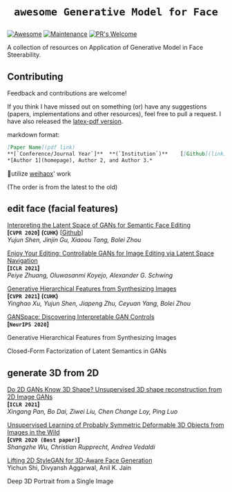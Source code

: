 # <p align=center>`awesome Generative Model for Face`</p>

[![Awesome](https://cdn.rawgit.com/sindresorhus/awesome/d7305f38d29fed78fa85652e3a63e154dd8e8829/media/badge.svg)](https://github.com/sindresorhus/awesome)
[![Maintenance](https://img.shields.io/badge/Maintained%3F-yes-green.svg)](https://GitHub.com/Naereen/StrapDown.js/graphs/commit-activity)
[![PR's Welcome](https://img.shields.io/badge/PRs-welcome-brightgreen.svg?style=flat)](http://makeapullrequest.com) 

A collection of resources on Application of Generative Model in Face Steerability.



## Contributing

Feedback and contributions are welcome!

If you think I have missed out on something (or) have any suggestions (papers, implementations and other resources), feel free to pull a request. I have also released the [latex-pdf version](). 

markdown format:

``` markdown
[Paper Name](pdf link)  
**[`Conference/Journal Year`]**	 **(`Institution`)**	[[Github](link)]	[[Project](link)]  
*[Author 1](homepage), Author 2, and Author 3.*  
```

🙏utilize [weihaox](https://github.com/weihaox)' work



(The order is from the latest to the old)

## edit face (facial features)

[Interpreting the Latent Space of GANs for Semantic Face Editing](https://arxiv.org/abs/1907.10786)  
**[`CVPR 2020`]**	**(`CUHK`)**	[[Github](https://github.com/genforce/interfacegan)]  
*Yujun Shen, Jinjin Gu, Xiaoou Tang, Bolei Zhou*



[Enjoy Your Editing: Controllable GANs for Image Editing via Latent Space Navigation](https://arxiv.org/abs/2102.01187)  
**[`ICLR 2021`]**  
*Peiye Zhuang, Oluwasanmi Koyejo, Alexander G. Schwing*



[Generative Hierarchical Features from Synthesizing Images](https://arxiv.org/abs/2007.10379)  
**[`CVPR 2021`]**	**(`CUHK`)**  
*Yinghao Xu, Yujun Shen, Jiapeng Zhu, Ceyuan Yang, Bolei Zhou*



[GANSpace: Discovering Interpretable GAN Controls](https://arxiv.org/abs/2004.02546)  
**[`NeurIPS 2020`]**



Generative Hierarchical Features from Synthesizing Images



Closed-Form Factorization of Latent Semantics in GANs

## generate 3D from 2D 

[Do 2D GANs Know 3D Shape? Unsupervised 3D shape reconstruction from 2D Image GANs](https://arxiv.org/abs/2011.00844)  
**[`ICLR 2021`]**  
*Xingang Pan, Bo Dai, Ziwei Liu, Chen Change Loy, Ping Luo*



[Unsupervised Learning of Probably Symmetric Deformable 3D Objects from Images in the Wild](https://arxiv.org/abs/1911.11130)  
**[`CVPR 2020 (Best paper)`]**  
*Shangzhe Wu, Christian Rupprecht, Andrea Vedaldi*



[Lifting 2D StyleGAN for 3D-Aware Face Generation](https://arxiv.org/abs/2011.13126)  
Yichun Shi, Divyansh Aggarwal, Anil K. Jain



Deep 3D Portrait from a Single Image